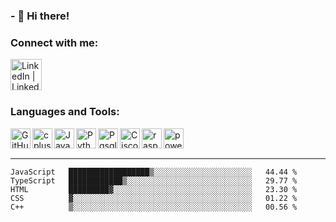 ### - 🏮 Hi there!

### Connect with me:

[<img align="left" alt="LinkedIn | LinkedIn" width="50px" src="https://cdn.jsdelivr.net/npm/simple-icons@v3/icons/linkedin.svg" />][linkedin]



<br />
<br />
<br />


### Languages and Tools:

<img align="left" alt="GitHub" width="32px" src="https://cdn.jsdelivr.net/npm/simple-icons@3.12.3/icons/github.svg"/>
<img align="left" alt="cplusplus" width="32px" src="https://cdn.jsdelivr.net/npm/simple-icons@3.12.3/icons/cplusplus.svg" />
<img align="left" alt="Java" width="32px" src="https://cdn.jsdelivr.net/npm/simple-icons@3.12.3/icons/java.svg" />
<img align="left" alt="Python" width="32px" src="https://cdn.jsdelivr.net/npm/simple-icons@3.12.3/icons/python.svg" />
<img align="left" alt="Pgsql" width="32px" src="https://cdn.jsdelivr.net/npm/simple-icons@3.12.3/icons/postgresql.svg" />
<img align="left" alt="Cisco" width="32px" src="https://cdn.jsdelivr.net/npm/simple-icons@3.12.3/icons/cisco.svg" />
<img align="left" alt="raspberry" width="32px" src="https://cdn.jsdelivr.net/npm/simple-icons@3.12.3/icons/raspberrypi.svg" />
<img align="left" alt="powershell" width="32px" src="https://cdn.jsdelivr.net/npm/simple-icons@3.12.3/icons/powershell.svg" />




<br />
<br />

---

<!--START_SECTION:waka-->
```text
JavaScript   ██████████████████▒░░░░░░░░░░░░░░░░░░░░░░   44.44 % 
TypeScript   ████████████▒░░░░░░░░░░░░░░░░░░░░░░░░░░░░   29.77 % 
HTML         █████████▓░░░░░░░░░░░░░░░░░░░░░░░░░░░░░░░   23.30 % 
CSS          ▓░░░░░░░░░░░░░░░░░░░░░░░░░░░░░░░░░░░░░░░░   01.22 % 
C++          ▒░░░░░░░░░░░░░░░░░░░░░░░░░░░░░░░░░░░░░░░░   00.56 % 
```
<!--END_SECTION:waka-->


[linkedin]: https://www.linkedin.com/in/mohamed-elh/

